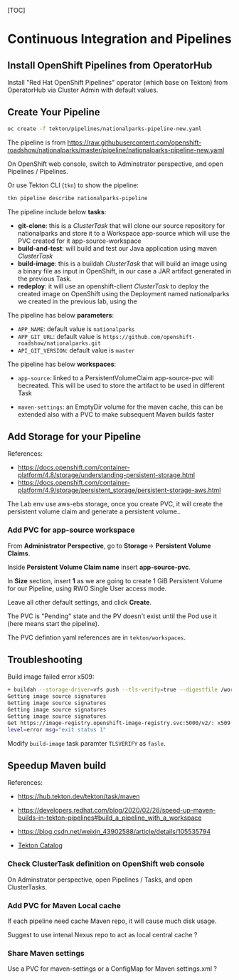 [TOC]

# Continuous Integration and Pipelines

## Install OpenShift Pipelines from OperatorHub

Install "Red Hat OpenShift Pipelines" operator (which base on Tekton) from OperatorHub via Cluster Admin with default values.



## Create Your Pipeline

```bash
oc create -f tekton/pipelines/nationalparks-pipeline-new.yaml 
```

The pipeline is from <https://raw.githubusercontent.com/openshift-roadshow/nationalparks/master/pipeline/nationalparks-pipeline-new.yaml>

On OpenShift web console, switch to Adminstrator perspective, and open Pipelines / Pipelines.

Or use Tekton CLI (`tkn`) to show the pipeline:
```bash
tkn pipeline describe nationalparks-pipeline
```



The pipeline include below **tasks**:

- **git-clone**: this is a *ClusterTask* that will clone our source repository for nationalparks and store it to a Workspace app-source which will use the PVC created for it app-source-workspace
- **build-and-test**: will build and test our Java application using maven *ClusterTask*
- **build-image**: this is a buildah *ClusterTask* that will build an image using a binary file as input in OpenShift, in our case a JAR artifact generated in the previous Task.
- **redeploy**: it will use an openshift-client *ClusterTask* to deploy the created image on OpenShift using the Deployment named nationalparks we created in the previous lab, using the



The pipeline has below **parameters**:

- `APP_NAME`: default value is `nationalparks`
- `APP_GIT_URL`: default value is `https://github.com/openshift-roadshow/nationalparks.git`
- `API_GIT_VERSION`: default value is `master`



The pipeline has below **workspaces**:

- `app-source`: linked to a PersistentVolumeClaim app-source-pvc will becreated. This will be used to store the artifact to be used in different Task

- `maven-settings`: an EmptyDir volume for the maven cache, this can be extended also with a PVC to make subsequent Maven builds faster

  

## Add Storage for your Pipeline

References:
- <https://docs.openshift.com/container-platform/4.8/storage/understanding-persistent-storage.html>
- <https://docs.openshift.com/container-platform/4.9/storage/persistent_storage/persistent-storage-aws.html>


The Lab env use aws-ebs storage, once you create PVC, it will create the persistent volume claim and generate a persistent volume..



### Add PVC for app-source workspace

From **Administrator Perspective**, go to **Storage**→ **Persistent Volume Claims**.

Inside **Persistent Volume Claim name** insert **app-source-pvc**.

In **Size** section, insert **1** as we are going to create 1 GiB Persistent Volume for our Pipeline, using RWO Single User access mode.

Leave all other default settings, and click **Create**.


The PVC is "Pending" state and the PV doesn't exist until the Pod use it (here means start the pipeline).

The PVC defintion yaml references are in `tekton/workspaces`.





## Troubleshooting

Build image failed error x509:

```bash
+ buildah --storage-driver=vfs push --tls-verify=true --digestfile /workspace/source/image-digest image-registry.openshift-image-registry.svc:5000/will-test/nationalparks:latest docker://image-registry.openshift-image-registry.svc:5000/will-test/nationalparks:latest
Getting image source signatures
Getting image source signatures
Getting image source signatures
Getting image source signatures
Get https://image-registry.openshift-image-registry.svc:5000/v2/: x509: certificate signed by unknown authority
level=error msg="exit status 1"
```

Modify `build-image` task paramter `TLSVERIFY` as `fasle`.



## Speedup Maven build

References:

- <https://hub.tekton.dev/tekton/task/maven>

- <https://developers.redhat.com/blog/2020/02/26/speed-up-maven-builds-in-tekton-pipelines#build_a_pipeline_with_a_workspace>
- <https://blog.csdn.net/weixin_43902588/article/details/105535794>
- [Tekton Catalog](https://github.com/tektoncd/catalog/)



### Check ClusterTask definition on OpenShift web console

On Adminstrator perspective, open Pipelines / Tasks, and open ClusterTasks.

### Add PVC for Maven Local cache

If each pipeline need cache Maven repo, it will cause much disk usage.

Suggest to use intenal Nexus repo to act as local central cache ?

### Share Maven settings

Use a PVC for maven-settings or a ConfigMap for Maven settings.xml ?





